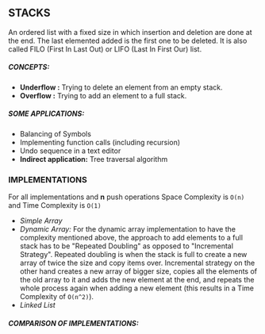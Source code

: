 ## STACKS

An ordered list with a fixed size in which insertion and deletion are done at the end. The last elemented added is the first one to be deleted. It is also called FILO (First In Last Out) or LIFO (Last In First Our) list.

##### CONCEPTS:
- **Underflow :** Trying to delete an element from an empty stack.
- **Overflow  :** Trying to add an element to a full stack.


##### SOME APPLICATIONS:
- Balancing of Symbols
- Implementing function calls (including recursion)
- Undo sequence in a text editor
- **Indirect application:** Tree traversal algorithm

### IMPLEMENTATIONS
For all implementations and **n** push operations Space Complexity is <code>O(n)</code> and Time Complexity is <code>O(1)</code>
- *Simple Array*
- *Dynamic Array:* For the dynamic array implementation to have the complexity mentioned above, the approach to add elements to a full stack has to be "Repeated Doubling" as opposed to "Incremental Strategy". Repeated doubling is when the stack is full to create a new array of twice the size and copy items over. Incremental strategy on the other hand creates a new array of bigger size, copies all the elements of the old array to it and adds the new element at the end, and repeats the whole process again when adding a new element (this results in a Time Complexity of <code>O(n^2)</code>).
- *Linked List*

##### COMPARISON OF IMPLEMENTATIONS:







